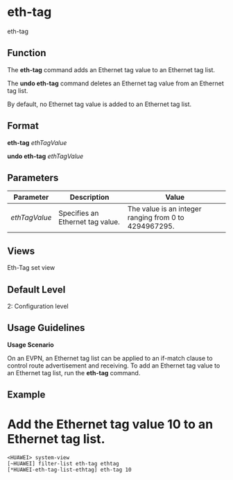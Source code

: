 eth-tag
=======

eth-tag

Function
--------



The **eth-tag** command adds an Ethernet tag value to an Ethernet tag list.

The **undo eth-tag** command deletes an Ethernet tag value from an Ethernet tag list.



By default, no Ethernet tag value is added to an Ethernet tag list.


Format
------

**eth-tag** *ethTagValue*

**undo eth-tag** *ethTagValue*


Parameters
----------

| Parameter | Description | Value |
| --- | --- | --- |
| *ethTagValue* | Specifies an Ethernet tag value. | The value is an integer ranging from 0 to 4294967295. |



Views
-----

Eth-Tag set view


Default Level
-------------

2: Configuration level


Usage Guidelines
----------------

**Usage Scenario**



On an EVPN, an Ethernet tag list can be applied to an if-match clause to control route advertisement and receiving. To add an Ethernet tag value to an Ethernet tag list, run the **eth-tag** command.




Example
-------

# Add the Ethernet tag value 10 to an Ethernet tag list.
```
<HUAWEI> system-view
[~HUAWEI] filter-list eth-tag ethtag
[*HUAWEI-eth-tag-list-ethtag] eth-tag 10

```